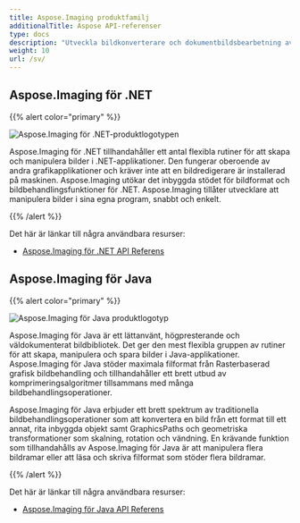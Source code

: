 ```yaml
---
title: Aspose.Imaging produktfamilj
additionalTitle: Aspose API-referenser
type: docs
description: "Utveckla bildkonverterare och dokumentbildsbearbetning av egen värd eller molnappar med lättanvända API:er från Aspose.Imaging. Aspose.Imaging är tillgängligt för .NET, Java och andra plattformar."
weight: 10
url: /sv/
---
```


## Aspose.Imaging för .NET

{{% alert color="primary" %}} 

![Aspose.Imaging för .NET-produktlogotypen](../home_1.png)

Aspose.Imaging för .NET tillhandahåller ett antal flexibla rutiner för att skapa och manipulera bilder i .NET-applikationer. Den fungerar oberoende av andra grafikapplikationer och kräver inte att en bildredigerare är installerad på maskinen. Aspose.Imaging utökar det inbyggda stödet för bildformat och bildbehandlingsfunktioner för .NET. Aspose.Imaging tillåter utvecklare att manipulera bilder i sina egna program, snabbt och enkelt.

{{% /alert %}}

Det här är länkar till några användbara resurser:
- [Aspose.Imaging för .NET API Referens](/imaging/sv/net/)

## Aspose.Imaging för Java

{{% alert color="primary" %}}

![Aspose.Imaging för Java produktlogotyp](../home_2.png)

Aspose.Imaging för Java är ett lättanvänt, högpresterande och väldokumenterat bildbibliotek. Det ger den mest flexibla gruppen av rutiner för att skapa, manipulera och spara bilder i Java-applikationer. Aspose.Imaging för Java stöder maximala filformat från Rasterbaserad grafisk bildbehandling och tillhandahåller ett brett utbud av komprimeringsalgoritmer tillsammans med många bildbehandlingsoperationer.

Aspose.Imaging för Java erbjuder ett brett spektrum av traditionella bildbehandlingsoperationer som att konvertera en bild från ett format till ett annat, rita inbyggda objekt samt GraphicsPaths och geometriska transformationer som skalning, rotation och vändning. En krävande funktion som tillhandahålls av Aspose.Imaging för Java är att manipulera flera bildramar eller att läsa och skriva filformat som stöder flera bildramar.

{{% /alert %}}

Det här är länkar till några användbara resurser:

- [Aspose.Imaging för Java API Referens](/imaging/java/)
